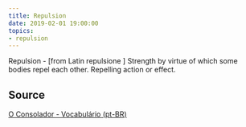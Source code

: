 ```yaml
---
title: Repulsion
date: 2019-02-01 19:00:00
topics:
- repulsion
---
```


Repulsion - [from Latin repulsione ] Strength by virtue of which some bodies repel each 
other. Repelling action or effect.

## Source
[O Consolador - Vocabulário (pt-BR)](http://www.oconsolador.com.br/linkfixo/vocabulario/principal.html)
